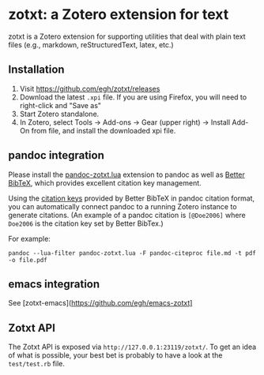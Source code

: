# zotxt: a Zotero extension for text

zotxt is a Zotero extension for supporting utilities that deal with
plain text files (e.g., markdown, reStructuredText, latex, etc.)

## Installation

1. Visit <https://github.com/egh/zotxt/releases>
2. Download the latest `.xpi` file. If you are using Firefox, you will need to right-click and "Save as"
3. Start Zotero standalone.
4. In Zotero, select Tools -\> Add-ons -\> Gear (upper right) -\> Install Add-On from file, and install the downloaded xpi file.

## pandoc integration

Please install the [pandoc-zotxt.lua](https://github.com/odkr/pandoc-zotxt.lua) extension to pandoc as well as [Better BibTeX](https://github.com/retorquere/zotero-better-bibtex/wiki/Installation),
which provides excellent citation key management.

Using the [citation keys](https://retorque.re/zotero-better-bibtex/citing/) provided by Better BibTeX in pandoc citation format, you can automatically connect pandoc to a running Zotero instance to generate citations. (An example of a pandoc citation is `[@Doe2006]` where `Doe2006` is the citation key set by Better BibTex.)

For example:

    pandoc --lua-filter pandoc-zotxt.lua -F pandoc-citeproc file.md -t pdf -o file.pdf

## emacs integration

See [zotxt-emacs](https://github.com/egh/emacs-zotxt]

Zotxt API
---------

The Zotxt API is exposed via `http://127.0.0.1:23119/zotxt/`. To get an idea of what is possible, your best bet is probably to have a look at the `test/test.rb` file.
